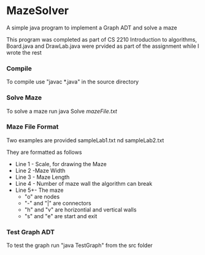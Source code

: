 # MazeSolver
A simple java program to implement a Graph ADT and solve a maze

This program was completed as part of CS 2210 Introduction to algorithms, Board.java and DrawLab.java were prvided as part of the assignment while I wrote the rest

### Compile 

To compile use "javac *.java" in the source directory

### Solve Maze

To solve a maze run java Solve *mazeFile.txt*

### Maze File Format

Two examples are provided sampleLab1.txt nd sampleLab2.txt

They are formatted as follows
* Line 1 - Scale, for drawing the Maze
* Line 2 -Maze Width
* Line 3 - Maze Length
* Line 4 - Number of maze wall the algorithm can break
* Line 5+- The maze
  * "o" are nodes 
  * "-" and "|" are connectors
  * "h" and "v" are horizontial and vertical walls
  * "s" and "e" are start and exit
  
### Test Graph ADT
To test the graph run "java TestGraph" from the src folder

